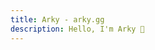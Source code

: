 ```yaml
---
title: Arky - arky.gg
description: Hello, I'm Arky 👋
---
```


<script setup lang="ts">
import logo from '../src/components/logo.vue';
import linkList from '../src/components/linkList.vue';
</script>

<div class="flex flex-index">
<logo />
<linkList />
</div>
